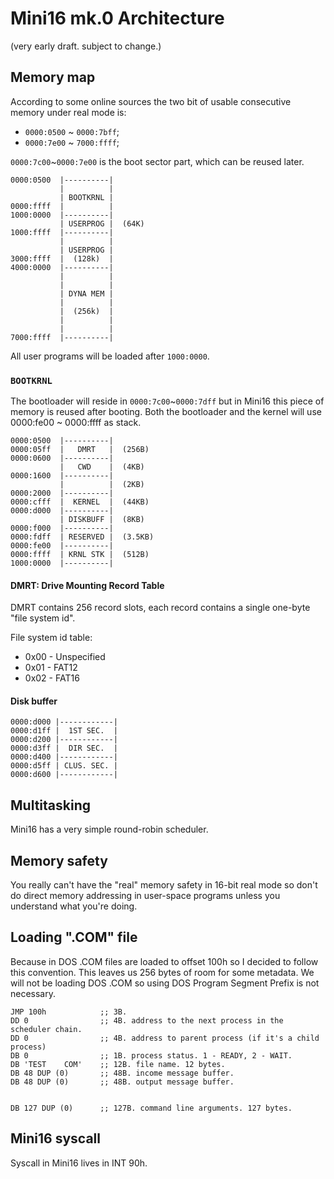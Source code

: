 # Mini16 mk.0 Architecture

(very early draft. subject to change.)

## Memory map

According to some online sources the two bit of usable consecutive memory under real mode is:

+ `0000:0500` ~ `0000:7bff`;
+ `0000:7e00` ~ `7000:ffff`;

`0000:7c00`~`0000:7e00` is the boot sector part, which can be reused later.

```
0000:0500  |----------|
           |          |
           | BOOTKRNL |
0000:ffff  |          |
1000:0000  |----------|
           | USERPROG |  (64K)
1000:ffff  |----------|
           |          |
           | USERPROG |
3000:ffff  |  (128k)  |
4000:0000  |----------|
           |          |
           |          |
           | DYNA MEM |
           |          |
           |  (256k)  |
           |          |
           |          |
7000:ffff  |----------|
```

All user programs will be loaded after `1000:0000`.

### `BOOTKRNL`

The bootloader will reside in `0000:7c00`~`0000:7dff` but in Mini16 this piece of memory is reused after booting. Both the bootloader and the kernel will use 0000:fe00 ~ 0000:ffff as stack.

````
0000:0500  |----------|
0000:05ff  |   DMRT   |  (256B)
0000:0600  |----------|
           |   CWD    |  (4KB)
0000:1600  |----------|
           |          |  (2KB)
0000:2000  |----------|
0000:cfff  |  KERNEL  |  (44KB)
0000:d000  |----------|
           | DISKBUFF |  (8KB)
0000:f000  |----------|
0000:fdff  | RESERVED |  (3.5KB)
0000:fe00  |----------|
0000:ffff  | KRNL STK |  (512B)
1000:0000  |----------|
````

#### DMRT: Drive Mounting Record Table

DMRT contains 256 record slots, each record contains a single one-byte "file system id".

File system id table:

+ 0x00 - Unspecified
+ 0x01 - FAT12
+ 0x02 - FAT16

#### Disk buffer

```
0000:d000 |------------|
0000:d1ff |  1ST SEC.  |
0000:d200 |------------| 
0000:d3ff |  DIR SEC.  |
0000:d400 |------------|
0000:d5ff | CLUS. SEC. |
0000:d600 |------------|
```

## Multitasking

Mini16 has a very simple round-robin scheduler.

## Memory safety

You really can't have the "real" memory safety in 16-bit real mode so don't do direct memory addressing in user-space programs unless you understand what you're doing.

## Loading ".COM" file

Because in DOS .COM files are loaded to offset 100h so I decided to follow this convention. This leaves us 256 bytes of room for some metadata. We will not be loading DOS .COM so using DOS Program Segment Prefix is not necessary.

```
JMP 100h            ;; 3B.
DD 0                ;; 4B. address to the next process in the scheduler chain.
DD 0                ;; 4B. address to parent process (if it's a child process)
DB 0                ;; 1B. process status. 1 - READY, 2 - WAIT.
DB 'TEST    COM'    ;; 12B. file name. 12 bytes.
DB 48 DUP (0)       ;; 48B. income message buffer.
DB 48 DUP (0)       ;; 48B. output message buffer.


DB 127 DUP (0)      ;; 127B. command line arguments. 127 bytes.
```

## Mini16 syscall

Syscall in Mini16 lives in INT 90h.
